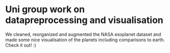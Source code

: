 # Uni group work on datapreprocessing and visualisation
We cleaned, reorganized and augmented the NASA exoplanet dataset and made some nice visualisation of the planets including comparisons to earth.
Check it out! :)
